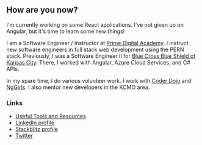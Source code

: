 ## How are you now?

I'm currently working on some React applications. I've not given up on Angular, but it's time to learn some new things!

I am a Software Engineer / Instructor at [Prime Digital Academy](https://primeacademy.io). I instruct new software engineers in full stack web development using the PERN stack. Previously, I was a Software Engineer II for [Blue Cross Blue Shield of Kansas City](https://members.bluekc.com). There, I worked with Angular, Azure Cloud Services, and C# APIs.

In my spare time, I do various volunteer work. I work with [Coder Dojo](http://coderdojokc.com/) and [NgGirls](https://kcwomenintech.org/event/nggirls-all-day-programming-workshop/). I also mentor new developers in the KCMO area.

### Links
- [Useful Tools and Resources](/resources.md)
- [LinkedIn profile](https://www.linkedin.com/in/chadesmith/)
- [Stackblitz profile](https://stackblitz.com/@ChadESmith42)
- [Twitter](https://twitter.com/MapGeek_Chad)
